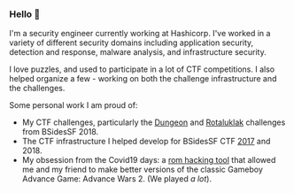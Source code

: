 ### Hello 👋

I'm a security engineer currently working at Hashicorp. I've worked in a variety of different security domains including application security, detection and response, malware analysis, and infrastructure security.

I love puzzles, and used to participate in a lot of CTF competitions. I also helped organize a few - working on both the challenge infrastructure and the challenges.

Some personal work I am proud of:
* My CTF challenges, particularly the [Dungeon](https://github.com/eastebry/ncurses-dungeon) and [Rotaluklak](https://github.com/p4-team/ctf/tree/master/2018-04-15-bsidessf/pwn_rotaluklak) challenges from BSidesSF 2018.
* The CTF infrastructure I helped develop for BSidesSF CTF [2017](https://github.com/BSidesSF/ctf-2017-release) and 2018.
* My obsession from the Covid19 days: a [rom hacking tool](https://github.com/eastebry/AdvanceWarsRomHackingToolkit) that allowed me and my friend to make better versions of the classic Gameboy Advance Game: Advance Wars 2. (We played _a lot_).
